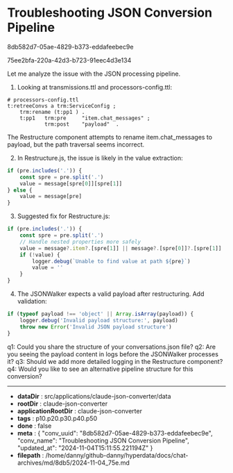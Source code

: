 # Troubleshooting JSON Conversion Pipeline

8db582d7-05ae-4829-b373-eddafeebec9e

75ee2bfa-220a-42d3-b723-91eec4d3e134

 Let me analyze the issue with the JSON processing pipeline.

1. Looking at transmissions.ttl and processors-config.ttl:
```turtle
# processors-config.ttl
t:retreeConvs a trm:ServiceConfig ;
    trm:rename (t:pp1 ) . 
    t:pp1   trm:pre     "item.chat_messages" ;
            trm:post    "payload"  .
```

The Restructure component attempts to rename item.chat_messages to payload, but the path traversal seems incorrect.

2. In Restructure.js, the issue is likely in the value extraction:
```javascript
if (pre.includes('.')) {
    const spre = pre.split('.')
    value = message[spre[0]][spre[1]] 
} else {
    value = message[pre]
}
```

3. Suggested fix for Restructure.js:
```javascript
if (pre.includes('.')) {
    const spre = pre.split('.')
    // Handle nested properties more safely
    value = message?.item?.[spre[1]] || message?.[spre[0]]?.[spre[1]]
    if (!value) {
        logger.debug(`Unable to find value at path ${pre}`)
        value = ''
    }
}
```

4. The JSONWalker expects a valid payload after restructuring. Add validation:
```javascript
if (typeof payload !== 'object' || Array.isArray(payload)) {
    logger.debug('Invalid payload structure:', payload)
    throw new Error('Invalid JSON payload structure') 
}
```

q1: Could you share the structure of your conversations.json file?
q2: Are you seeing the payload content in logs before the JSONWalker processes it?
q3: Should we add more detailed logging in the Restructure component?
q4: Would you like to see an alternative pipeline structure for this conversion?

---

* **dataDir** : src/applications/claude-json-converter/data
* **rootDir** : claude-json-converter
* **applicationRootDir** : claude-json-converter
* **tags** : p10.p20.p30.p40.p50
* **done** : false
* **meta** : {
  "conv_uuid": "8db582d7-05ae-4829-b373-eddafeebec9e",
  "conv_name": "Troubleshooting JSON Conversion Pipeline",
  "updated_at": "2024-11-04T15:11:55.221194Z"
}
* **filepath** : /home/danny/github-danny/hyperdata/docs/chat-archives/md/8db5/2024-11-04_75e.md